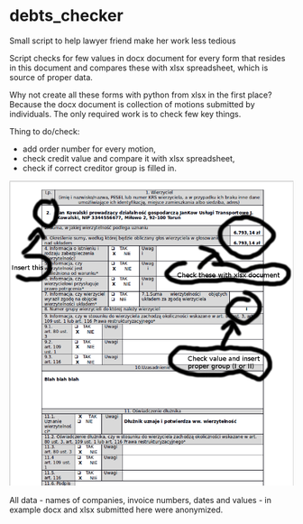 # debts_checker
Small script to help lawyer friend make her work less tedious

Script checks for few values in docx document for every form that resides in this document and compares these with xlsx spreadsheet, which is source of proper data.

Why not create all these forms with python from xlsx in the first place? Because the docx document is collection of motions submitted by individuals. The only required work is to check few key things.

Thing to do/check:
- add order number for every motion,
- check credit value and compare it with xlsx spreadsheet,
- check if correct creditor group is filled in.

![alt text](https://raw.githubusercontent.com/bsuchodolski/debts_checker/master/document.png)

All data - names of companies, invoice numbers, dates and values - in example docx and xlsx submitted here were anonymized.
